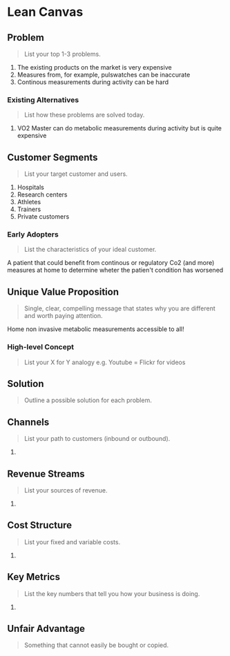 # Lean Canvas

## Problem
> List your top 1-3 problems.

1. The existing products on the market is very expensive
2. Measures from, for example, pulswatches can be inaccurate
3. Continous measurements during activity can be hard 

### Existing Alternatives
> List how these problems are solved today.

1. VO2 Master can do metabolic measurements during activity but is quite expensive

## Customer Segments
> List your target customer and users.

1. Hospitals
2. Research centers
3. Athletes
4. Trainers
5. Private customers

### Early Adopters
> List the characteristics of your ideal customer.

A patient that could benefit from continous or regulatory Co2 (and more) measures at home to determine wheter the patien't condition has worsened
 
## Unique Value Proposition
> Single, clear, compelling message that states why you are different and worth paying attention.

Home non invasive metabolic measurements accessible to all!


### High-level Concept
> List your X for Y analogy e.g. Youtube = Flickr for videos


## Solution
> Outline a possible solution for each problem.

 
## Channels
> List your path to customers (inbound or outbound).

1.

## Revenue Streams
> List your sources of revenue.

1.

## Cost Structure
> List your fixed and variable costs.

1.

## Key Metrics

> List the key numbers that tell you how your business is doing.

1.

## Unfair Advantage
> Something that cannot easily be bought or copied.
